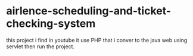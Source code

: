 # airlence-scheduling-and-ticket-checking-system
this project i find in youtube it use PHP that i conver to the java web using servlet then run the project. 
